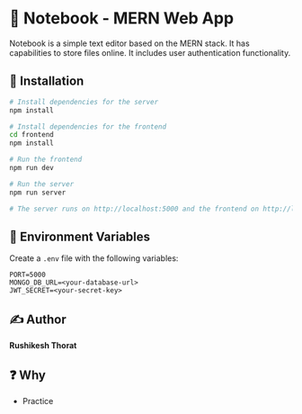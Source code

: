 # 📒 Notebook - MERN Web App

Notebook is a simple text editor based on the MERN stack. It has capabilities to store files online. It includes user authentication functionality.

## 🚀 Installation

```bash
# Install dependencies for the server
npm install

# Install dependencies for the frontend
cd frontend
npm install

# Run the frontend 
npm run dev

# Run the server
npm run server

# The server runs on http://localhost:5000 and the frontend on http://localhost:3000
```

## 🔧 Environment Variables

Create a `.env` file with the following variables:
```
PORT=5000
MONGO_DB_URL=<your-database-url>
JWT_SECRET=<your-secret-key>
```

## ✍️ Author

**Rushikesh Thorat**

## ❓ Why

* Practice

